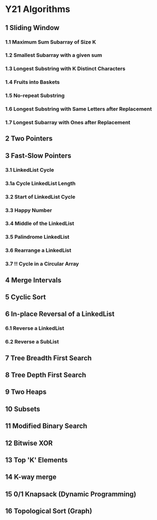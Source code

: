 # Y21 Algorithms

## 1 Sliding Window

### 1.1 Maximum Sum Subarray of Size K

### 1.2 Smallest Subarray with a given sum

### 1.3 Longest Substring with K Distinct Characters

### 1.4 Fruits into Baskets

### 1.5 No-repeat Substring

### 1.6 Longest Substring with Same Letters after Replacement

### 1.7 Longest Subarray with Ones after Replacement

## 2 Two Pointers

## 3 Fast-Slow Pointers

### 3.1 LinkedList Cycle

### 3.1a Cycle LinkedList Length

### 3.2 Start of LinkedList Cycle

### 3.3 Happy Number

### 3.4 Middle of the LinkedList

### 3.5 Palindrome LinkedList

### 3.6 Rearrange a LinkedList

### 3.7 !! Cycle in a Circular Array

## 4 Merge Intervals

## 5 Cyclic Sort

## 6 In-place Reversal of a LinkedList

### 6.1 Reverse a LinkedList

### 6.2 Reverse a SubList

## 7 Tree Breadth First Search

## 8 Tree Depth First Search

## 9 Two Heaps

## 10 Subsets

## 11 Modified Binary Search

## 12 Bitwise XOR

## 13 Top 'K' Elements

## 14 K-way merge

## 15 0/1 Knapsack (Dynamic Programming)

## 16 Topological Sort (Graph)
